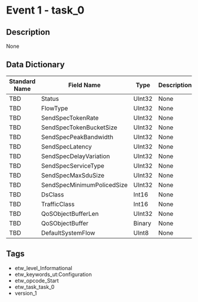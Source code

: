 # Event 1 - task_0

## Description
None

## Data Dictionary
|Standard Name|Field Name|Type|Description|Sample Value|
|---|---|---|---|---|
|TBD|Status|UInt32|None|`None`|
|TBD|FlowType|UInt32|None|`None`|
|TBD|SendSpecTokenRate|UInt32|None|`None`|
|TBD|SendSpecTokenBucketSize|UInt32|None|`None`|
|TBD|SendSpecPeakBandwidth|UInt32|None|`None`|
|TBD|SendSpecLatency|UInt32|None|`None`|
|TBD|SendSpecDelayVariation|UInt32|None|`None`|
|TBD|SendSpecServiceType|UInt32|None|`None`|
|TBD|SendSpecMaxSduSize|UInt32|None|`None`|
|TBD|SendSpecMinimumPolicedSize|UInt32|None|`None`|
|TBD|DsClass|Int16|None|`None`|
|TBD|TrafficClass|Int16|None|`None`|
|TBD|QoSObjectBufferLen|UInt32|None|`None`|
|TBD|QoSObjectBuffer|Binary|None|`None`|
|TBD|DefaultSystemFlow|UInt8|None|`None`|

## Tags
* etw_level_Informational
* etw_keywords_ut:Configuration
* etw_opcode_Start
* etw_task_task_0
* version_1